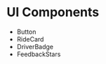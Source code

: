 # UI Components

- Button  
- RideCard  
- DriverBadge  
- FeedbackStars

<!-- AI: Use these in view generation. -->

